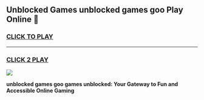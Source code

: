 
## Unblocked Games unblocked games goo Play Online 👋
<h3>
<a href="https://news.freeplayer.one?title=unblocked_games_goo&ref=17F">CLICK TO PLAY</a></h3>
<hr>

<h3>
<a href="https://news.freeplayer.one?title=unblocked_games_goo&ref=17F">CLICK 2 PLAY</a>
  
</h3>

<a href="https://news.freeplayer.one?title=unblocked_games_goo&ref=17F/"><img src="https://clearcache.store/games.png"></a>


**unblocked games goo games unblocked: Your Gateway to Fun and Accessible Online Gaming**
